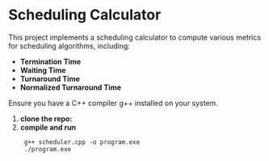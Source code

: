 # Scheduling Calculator

This project implements a scheduling calculator to compute various metrics for scheduling algorithms, including:

- **Termination Time**
- **Waiting Time**
- **Turnaround Time**
- **Normalized Turnaround Time**

Ensure you have a C++ compiler g++ installed on your system.

1. **clone the repo:**
2. **compile and run**
   ```terminal
    g++ scheduler.cpp -o program.exe
    ./program.exe
